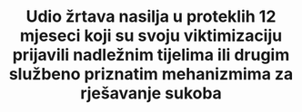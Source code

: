 ---
title: >-
  Udio žrtava nasilja u proteklih 12 mjeseci koji su svoju viktimizaciju prijavili nadležnim tijelima ili drugim službeno priznatim mehanizmima za rješavanje sukoba
permalink: /16-3-1/
sdg_goal: 16
layout: indicator
indicator: 16.3.1
indicator_variable: pct_vlnt_vctmns
graph: longitudinal
graph_type_description: Line  graph
graph_status_notes: Graphed
variable_description: null
variable_notes: null
un_designated_tier: '2'
un_custodial_agency: UNODC
target_id: '16.3'
has_metadata: true
rationale_interpretation: >-
  Izvještavanje nadležnim tijelima prvi je korak za žrtve kriminala u potrazi za pravdom: ako nadležna tijela nisu upozorena, tada nisu u stanju provoditi odgovarajuće istrage i provoditi pravdu. Međutim, nedostatak povjerenja u sposobnost policije ili drugih tijela da pruže učinkovito rješenje te objektivne i/ili subjektivne poteškoće pristupa tim tijelima mogu negativno utjecati na ponašanje žrtava zločina. Kao takve, stope izvještavanja pružaju uvid u mjeru povjerenja žrtava kriminala u sposobnost policije ili drugih tijela da pruže pomoć te da dovedu počinitelja pravdi. Stope izvještavanja pružaju također i uvid u tamnu brojku kriminala, odnosno udjela zločina koji nisu prijavljeni policiji. Trendovi u izvještavanju o viktimizacijama nasiljem mogu se koristiti za praćenje javnog povjerenja te povjerenja u nadležna tijela, na temelju stvarnih ponašanja, a ne temeljem percepcije.
goal_meta_link: 'http://unstats.un.org/sdgs/files/metadata-compilation/Metadata-Goal-16.pdf'
goal_meta_link_page: 15
indicator_name: >-
  Udio žrtava nasilja u proteklih 12 mjeseci koji su svoju viktimizaciju prijavili nadležnim tijelima ili drugim službeno priznatim mehanizmima za rješavanje sukoba
target: >-
  Promicati vladavinu prava na nacionalnoj i međunarodnoj razini i osigurati jednak pristup pravdi za sve.
source_title: null
source_notes: null
published: true
periodicity: Annual
time_period: 2007-2015
unit_of_measure: >-
  Percentage  of  all  violent  victimizations  (including  rape/sexual  assault,  robbery,  aggravated  assault  and  simple  assault)
disaggregation_categories: NA
date_of_national_source_publication: October  2016
date_metadata_updated: October  2016
scheduled_update_by_national_source: September  2017
source_agency_staff_name: Bureau  of  Justice  Statistics  (Allen  J.  Beck)
source_agency_staff_email: allen.beck@usdoj.gov
source_agency_survey_dataset: 'Bureau  of  Justice  Statistics,  National  Crime  Victimization  Survey'
source_url: >-
  Table  4.  Percent  of  victimization  reported  to  the  police,  by  type  of  crime,  2014  and  2015.  http://www.bjs.gov/index.cfm?ty=pbdetail&iid=5804
us_method_of_computation: >-
  Number  of  violent  incidents  reported  to  police  or  other  authorities/number  of  violent  incidents  during  12-month  period  times  100%
actual_indicator_available: Percent  of  violent  victimizations  reported  to  the  police.
indicator_definition: >-
  Broj žrtava nasilja (tjelesnog ili seksualnog) u proteklih 12 mjeseci, koji su prijavili posljednji incident nadležnim tijelima ili drugim službeno priznatim mehanizmima za rješavanje sukoba, kao postotak svih žrtava zločina u proteklih 12 mjeseci. Nadležna tijela uključuju policiju, tužitelje ili druga tijela s nadležnostima za istraživanje određenih zločina (poput korupcije ili prijevare), dok drugi službeno priznati mehanizmi rješavanja sukoba mogu uključivati različite institucije koje imaju ulogu u neformalnom pravosuđu ili u rješavanju sporova (npr. plemenski ili vjerski vođe, vođe zajednice), pod uvjetom da je ta njihova uloga službeno priznata od strane državne vlasti.
method_of_computation: >-
  Data  are  derived  from  the  National  Crime  Victimization  Survey  -  a  self-report  survey  in  which  interviewed  persons  are  asked  about  the  number  and  characteristics  of  victimization  experieinced  during  the  prior  6  months.  The  responses  are  aggregated  for  a  12-month  period  (based  on  2  interviews).  The  survey  is  administered  to  persons  age  12  or  older  from  a  nationally  representative  sample  of  households.  In  2015,  95,760  households  and  163,880  persons  age  12  or  older  were  interviewed.  The  response  rate  was  82%  for  households  and  86%  for  eligible  persons.
actual_indicator_available_description: >-
  Percent  reported  to  the  police  is  for  victims  of  violent  crimes  reported  by  persons  12  or  older.
comments_and_limitations: >-
  The  indicator  is  subject  to  sampling  error.  The  national  estimate  in  2015  had  a  standard  error  of  0.84%.  For  other  years,  see  NCVS  page  on  BJS  website:  http://www.bjs.gov/index.cfm?ty=dcdetail&iid=245.
international_and_national_references: >-
  BJS  Methodology,  page  14-17,  Criminal  Victimization,  2015  (NCJ  250180),  http://www.bjs.gov/index.cfm?ty=pbdetail&iid=5804.  For  2007-13,  see  NCVS  page  on  BJS  website:  http://www.bjs.gov/index.cfm?ty=dcdetail&iid=245.
disaggregation_geography: NA
graph_title: Percent  of  US  violent  victimizations  reported  to  the  police  

---